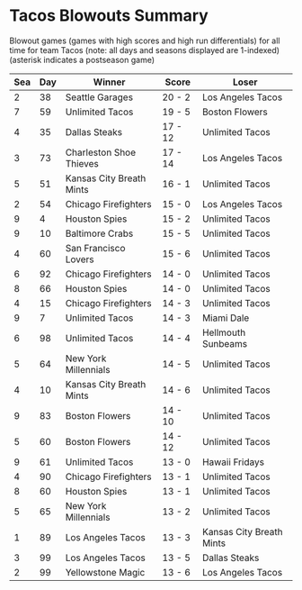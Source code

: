 # Tacos Blowouts Summary



Blowout games (games with high scores and high run differentials) for all time for team Tacos (note: all days and seasons displayed are 1-indexed) (asterisk indicates a postseason game)


| Sea | Day | Winner | Score | Loser | 
| ------ |------ |------ |------ |------ |
| 2 | 38 | Seattle Garages | 20 - 2 | Los Angeles Tacos | 
| 7 | 59 | Unlimited Tacos | 19 - 5 | Boston Flowers | 
| 4 | 35 | Dallas Steaks | 17 - 12 | Unlimited Tacos | 
| 3 | 73 | Charleston Shoe Thieves | 17 - 14 | Los Angeles Tacos | 
| 5 | 51 | Kansas City Breath Mints | 16 - 1 | Unlimited Tacos | 
| 2 | 54 | Chicago Firefighters | 15 - 0 | Los Angeles Tacos | 
| 9 | 4 | Houston Spies | 15 - 2 | Unlimited Tacos | 
| 9 | 10 | Baltimore Crabs | 15 - 5 | Unlimited Tacos | 
| 4 | 60 | San Francisco Lovers | 15 - 6 | Unlimited Tacos | 
| 6 | 92 | Chicago Firefighters | 14 - 0 | Unlimited Tacos | 
| 8 | 66 | Houston Spies | 14 - 0 | Unlimited Tacos | 
| 4 | 15 | Chicago Firefighters | 14 - 3 | Unlimited Tacos | 
| 9 | 7 | Unlimited Tacos | 14 - 3 | Miami Dale | 
| 6 | 98 | Unlimited Tacos | 14 - 4 | Hellmouth Sunbeams | 
| 5 | 64 | New York Millennials | 14 - 5 | Unlimited Tacos | 
| 4 | 10 | Kansas City Breath Mints | 14 - 6 | Unlimited Tacos | 
| 9 | 83 | Boston Flowers | 14 - 10 | Unlimited Tacos | 
| 5 | 60 | Boston Flowers | 14 - 12 | Unlimited Tacos | 
| 9 | 61 | Unlimited Tacos | 13 - 0 | Hawaii Fridays | 
| 4 | 90 | Chicago Firefighters | 13 - 1 | Unlimited Tacos | 
| 8 | 60 | Houston Spies | 13 - 1 | Unlimited Tacos | 
| 5 | 65 | New York Millennials | 13 - 2 | Unlimited Tacos | 
| 1 | 89 | Los Angeles Tacos | 13 - 3 | Kansas City Breath Mints | 
| 3 | 99 | Los Angeles Tacos | 13 - 5 | Dallas Steaks | 
| 2 | 99 | Yellowstone Magic | 13 - 6 | Los Angeles Tacos | 


